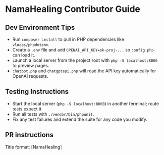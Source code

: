 # NamaHealing Contributor Guide

## Dev Environment Tips
- Run `composer install` to pull in PHP dependencies like `vlucas/phpdotenv`.
- Create a `.env` file and add `OPENAI_API_KEY=sk-proj-...` so `config.php` can load it.
- Launch a local server from the project root with `php -S localhost:8000` to preview pages.
- `chatbot.php` and `chatgptapi.php` will read the API key automatically for OpenAI requests.

## Testing Instructions
- Start the local server (`php -S localhost:8000`) in another terminal; route tests expect it.
- Run all tests with `./vendor/bin/phpunit`.
- Fix any test failures and extend the suite for any code you modify.

## PR instructions
Title format: [NamaHealing] <Title>

